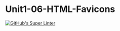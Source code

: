 # Unit1-06-HTML-Favicons
[![GitHub's Super Linter](https://github.com/ICS2O-Programming-TheoR/Unit1-06-HTML-Favicons/workflows/GitHub's%20Super%20Linter/badge.svg)](https://github.com/ICS2O-Programming-TheoR/Unit1-06-HTML-Favicons/actions)